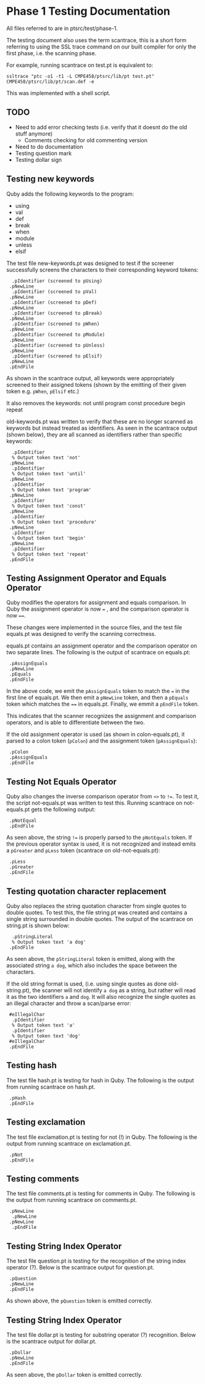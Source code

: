 # Phase 1 Testing Documentation
All files referred to are in ptsrc/test/phase-1.

The testing document also uses the term scantrace, this is a short form referring to using the SSL trace command on our built compiler for only the first phase, i.e. the scanning phase.

For example, running scantrace on test.pt is equivalent to:

```
ssltrace "ptc -o1 -t1 -L CMPE458/ptsrc/lib/pt test.pt" CMPE458/ptsrc/lib/pt/scan.def -e
```

This was implemented with a shell script.

## TODO
- Need to add error checking tests (i.e. verify that it doesnt do the old stuff anymore)
  - Comments checking for old commenting version
- Need to do documentation
- Testing question mark
- Testing dollar sign

## Testing new keywords
Quby adds the following keywords to the program:
- using
- val
- def
- break
- when
- module
- unless
- elsif

The test file new-keywords.pt was designed to test if the screener successfully screens the characters to their corresponding keyword tokens:

```
  .pIdentifier (screened to pUsing)
 .pNewLine
  .pIdentifier (screened to pVal)
 .pNewLine
  .pIdentifier (screened to pDef)
 .pNewLine
  .pIdentifier (screened to pBreak)
 .pNewLine
  .pIdentifier (screened to pWhen)
 .pNewLine
  .pIdentifier (screened to pModule)
 .pNewLine
  .pIdentifier (screened to pUnless)
 .pNewLine
  .pIdentifier (screened to pElsif)
 .pNewLine
 .pEndFile
```

As shown in the scantrace output, all keywords were appropriately screened to their assigned tokens (shown by the emitting of their given token e.g. `pWhen`, `pElsif` etc.)

It also removes the keywords:
not
until
program
const
procedure
begin
repeat

old-keywords.pt was written to verify that these are no longer scanned as keywords but instead treated as identifiers. As seen in the scantrace output (shown below), they are all scanned as identifiers rather than specific keywords:

```
  .pIdentifier
  % Output token text 'not'
 .pNewLine
  .pIdentifier
  % Output token text 'until'
 .pNewLine
  .pIdentifier
  % Output token text 'program'
 .pNewLine
  .pIdentifier
  % Output token text 'const'
 .pNewLine
  .pIdentifier
  % Output token text 'procedure'
 .pNewLine
  .pIdentifier
  % Output token text 'begin'
 .pNewLine
  .pIdentifier
  % Output token text 'repeat'
 .pEndFile
```

## Testing Assignment Operator and Equals Operator
Quby modifies the operators for assignment and equals comparison. In Quby the assignment operator is now `=` , and the comparison operator is now `==`.

These changes were implemented in the source files, and the test file equals.pt was designed to verify the scanning correctness.

equals.pt contains an assignment operator and the comparison operator on two separate lines. The following is the output of scantrace on equals.pt:

```
 .pAssignEquals
 .pNewLine
 .pEquals
 .pEndFile
```

In the above code, we emit the `pAssignEquals` token to match the `=` in the first line of equals.pt. We then emit a `pNewLine` token, and then a `pEquals` token which matches the `==` in equals.pt. Finally, we emmit a `pEndFile` token.

This indicates that the scanner recognizes the assignment and comparison operators, and is able to differentiate between the two.

If the old assignment operator is used (as shown in colon-equals.pt), it parsed to a colon token (`pColon`) and the assignment token (`pAssignEquals`):

```
 .pColon
 .pAssignEquals
 .pEndFile
```

## Testing Not Equals Operator
Quby also changes the inverse comparison operator from `<>` to `!=`. To test it, the script not-equals.pt was written to test this. Running scantrace on not-equals.pt gets the following output:

```
 .pNotEqual
 .pEndFile
```

As seen above, the string `!=` is properly parsed to the `pNotEquals` token. If the previous operator syntax is used, it is not recognized and instead emits a `pGreater` and `pLess` token (scantrace on old-not-equals.pt):

```
 .pLess
 .pGreater
 .pEndFile
```


## Testing quotation character replacement
Quby also replaces the string quotation character from single quotes to double quotes. To test this, the file string.pt was created and contains a single string surrounded in double quotes. The output of the scantrace on string.pt is shown below:

```
  .pStringLiteral
  % Output token text 'a dog'
 .pEndFile
```

As seen above, the `pStringLiteral` token is emitted, along with the associated string `a dog`, which also includes the space between the characters.

If the old string format is used, (i.e. using single quotes as done old-string.pt), the scanner will not identify `a dog` as a string, but rather will read it as the two identifiers `a` and `dog`. It will also recognize the single quotes as an illegal character and throw a scan/parse error:

```
 #eIllegalChar
  .pIdentifier
  % Output token text 'a'
  .pIdentifier
  % Output token text 'dog'
 #eIllegalChar
 .pEndFile
```

## Testing hash
The test file hash.pt is testing for hash in Quby.
The following is the output from running scantrace on hash.pt.

```
 .pHash
 .pEndFile
```

## Testing exclamation
The test file exclamation.pt is testing for not (!) in Quby.
The following is the output from running scantrace on exclamation.pt.

```
 .pNot
 .pEndFile
 ```

 ## Testing comments 
The test file comments.pt is testing for comments in Quby.
The following is the output from running scantrace on comments.pt.

```
 .pNewLine
  .pNewLine
 .pNewLine
  .pEndFile
```

## Testing String Index Operator
The test file question.pt is testing for the recognition of the string index operator (?). 
Below is the scantrace output for question.pt.
```
 .pQuestion
 .pNewLine
 .pEndFile
```
As shown above, the `pQuestion` token is emitted correctly.

## Testing String Index Operator
The test file dollar.pt is testing for substring operator (?) recognition. 
Below is the scantrace output for dollar.pt.
```
 .pDollar
 .pNewLine
 .pEndFile
```
As seen above, the `pDollar` token is emitted correctly.
